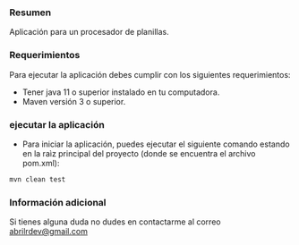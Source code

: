 ### Resumen

Aplicación para un procesador de planillas.

### Requerimientos

Para ejecutar la aplicación debes cumplir con los siguientes requerimientos:

- Tener java 11 o superior instalado en tu computadora.
- Maven versión 3 o superior.

### ejecutar la aplicación

- Para iniciar la aplicación, puedes ejecutar el siguiente comando estando en la raìz principal del proyecto (donde se encuentra el archivo pom.xml):

```bash
mvn clean test
```

### Información adicional

Si tienes alguna duda no dudes en contactarme al correo [abrilrdev@gmail.com](mailto:abrilrdev@gmail.com)
